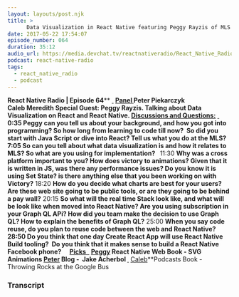 ```yaml
---
layout: layouts/post.njk
title: >
      Data Visualization in React Native featuring Peggy Rayzis of MLS
date: 2017-05-22 17:54:07
episode_number: 064
duration: 35:12
audio_url: https://media.devchat.tv/reactnativeradio/React_Native_Radio_Episode_64.mp3
podcast: react-native-radio
tags: 
  - react_native_radio
  - podcast
---
```


 **React Native Radio | Episode 64**** <u> </u> ****<u>Panel </u>** Peter&nbsp;Piekarczyk Caleb&nbsp;Meredith Special Guest: **Peggy Rayzis. Talking about Data Visualization on React and React Native.**  **<u>Discussions and Questions:</u>**** <u> </u> ****0:35** Peggy can you tell us about your background, and how you got into programming? So how long from learning to code till now?&nbsp; So did you start with Java Script or dive into React? Tell us what you do at the MLS? **7:05** So can you tell about what data visualization is and how it relates to MLS? So what are you using for implementation? **&nbsp;**** 11:30 **Why was a cross platform important to you? How does victory to animations? Given that it is written in JS, was there any performance issues? Do you know it is using Set State? is there anything else that you been working on with Victory?** 18:20 **How do you decide what charts are best for your users? Are these web site going to be public tools, or are they going to be behind a pay wall?** 20:15 **So what will the real time Stack look like, and what will be look like when moved into React Native? Are you using subscription in your Graph QL APi? How did you team make the decision to use Graph QL? How to explain the benefits of Graph QL?** 25:00 **When you say code reuse, do you plan to reuse code between the web and React Native?** &nbsp; ****28:50** Do you think that one day Create React App will use React Native Build tooling?&nbsp; Do you think that it makes sense to build a React Native Facebook phone? **&nbsp;**** &nbsp; ****<u>Picks </u>**** <u> </u> ****<u>Peggy</u>** React Native Web Book - SVG Animations **<u>Peter</u>** Blog -&nbsp; Jake Acherbol **<u> </u>**** <u>Caleb</u>**Podcasts Book -&nbsp; Throwing Rocks at the Google Bus &nbsp;

### Transcript


